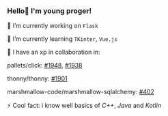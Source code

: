 ### Hello👋 I'm young proger!
🔭 I’m currently working on `Flask`

🌱 I’m currently learning `TKinter`, `Vue.js`

👯 I have an xp in collaboration in:

pallets/click: [#1948](https://github.com/pallets/click/pull/1948), [#1938](https://github.com/pallets/click/pull/1938)

thonny/thonny: [#1901](https://github.com/thonny/thonny/pull/1901)

marshmallow-code/marshmallow-sqlalchemy: [#402](https://github.com/marshmallow-code/marshmallow-sqlalchemy/pull/402)

⚡ Cool fact: i know well basics of _C++_, _Java_ and _Kotlin_
<!--
**Yourun-proger/Yourun-proger** is a ✨ _special_ ✨ repository because its `README.md` (this file) appears on your GitHub profile.

Here are some ideas to get you started:

- 🔭 I’m currently working on ...
- 🌱 I’m currently learning ...
- 👯 I’m looking to collaborate on ...
- 🤔 I’m looking for help with ...
- 💬 Ask me about ...
- 📫 How to reach me: ...
- 😄 Pronouns: ...
- ⚡ Fun fact: ...
-->
